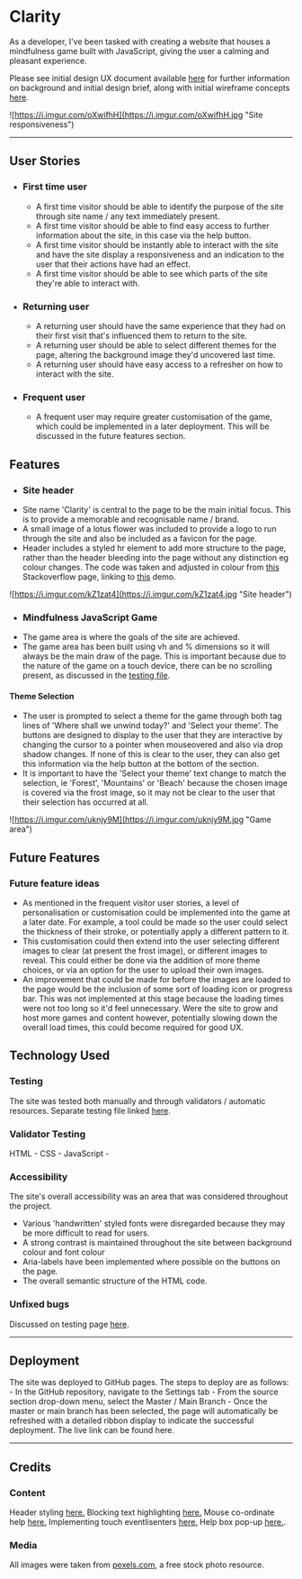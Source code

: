 # Clarity
As a developer, I've been tasked with creating a website that houses a mindfulness game built with JavaScript, giving the user a calming and pleasant experience.

Please see initial design UX document available [here](https://github.com/CMecrow/CM-Project-2/blob/main/docs/clarity_ux.md) for further information on background and initial design brief, along with initial wireframe concepts [here](https://github.com/CMecrow/CM-Project-2/blob/main/docs/clarity_wireframes.pdf).

![https://i.imgur.com/oXwifhH](https://i.imgur.com/oXwifhH.jpg "Site responsiveness")

---

## User Stories
- ### First time user
  - A first time visitor should be able to identify the purpose of the site through site name / any text immediately present.
  - A first time visitor should be able to find easy access to further information about the site, in this case via the help button.
  - A first time visitor should be instantly able to interact with the site and have the site display a responsiveness and an indication to the user that their actions have had an effect.
  - A first time visitor should be able to see which parts of the site they're able to interact with.

- ### Returning user
  - A returning user should have the same experience that they had on their first visit that's influenced them to return to the site.
  - A returning user should be able to select different themes for the page, altering the background image they'd uncovered last time.
  - A returning user should have easy access to a refresher on how to interact with the site.

- ### Frequent user
  - A frequent user may require greater customisation of the game, which could be implemented in a later deployment. This will be discussed in the future features section.

## Features
- ### Site header
- Site name 'Clarity' is central to the page to be the main initial focus. This is to provide a memorable and recognisable name / brand.
- A small image of a lotus flower was included to provide a logo to run through the site and also be included as a favicon for the page.
- Header includes a styled hr element to add more structure to the page, rather than the header bleeding into the page without any distinction eg colour changes. The code was taken and adjusted in colour from [this](https://stackoverflow.com/questions/9437400/css-fade-out-horizontal-rule-line-styled-div-effect-without-images) Stackoverflow page, linking to [this](http://jsfiddle.net/andresilich/fZNbK/1/) demo.

![https://i.imgur.com/kZ1zat4](https://i.imgur.com/kZ1zat4.jpg "Site header")

- ### Mindfulness JavaScript Game
- The game area is where the goals of the site are achieved.
- The game area has been built using vh and % dimensions so it will always be the main draw of the page. This is important because due to the nature of the game on a touch device, there can be no scrolling present, as discussed in the [testing file](https://github.com/CMecrow/CM-Project-2/blob/main/docs/testing.md).
#### Theme Selection
- The user is prompted to select a theme for the game through both tag lines of 'Where shall we unwind today?' and 'Select your theme'. The buttons are designed to display to the user that they are interactive by changing the cursor to a pointer when mouseovered and also via drop shadow changes. If none of this is clear to the user, they can also get this information via the help button at the bottom of the section.
- It is important to have the 'Select your theme' text change to match the selection, ie 'Forest', 'Mountains' or 'Beach' because the chosen image is covered via the frost image, so it may not be clear to the user that their selection has occurred at all. 

![https://i.imgur.com/uknjy9M](https://i.imgur.com/uknjy9M.jpg "Game area")

## Future Features
### Future feature ideas
- As mentioned in the frequent visitor user stories, a level of personalisation or customisation could be implemented into the game at a later date. For example, a tool could be made so the user could select the thickness of their stroke, or potentially apply a different pattern to it.
- This customisation could then extend into the user selecting different images to clear (at present the frost image), or different images to reveal. This could either be done via the addition of more theme choices, or via an option for the user to upload their own images.
- An improvement that could be made for before the images are loaded to the page would be the inclusion of some sort of loading icon or progress bar. This was not implemented at this stage because the loading times were not too long so it'd feel unnecessary. Were the site to grow and host more games and content however, potentially slowing down the overall load times, this could become required for good UX.

## Technology Used

### Testing
The site was tested both manually and through validators / automatic resources. Separate testing file linked [here](https://github.com/CMecrow/CM-Project-2/blob/main/docs/testing.md).

### Validator Testing
HTML -
CSS -
JavaScript -

### Accessibility
The site's overall accessibility was an area that was considered throughout the project.
  - Various 'handwritten' styled fonts were disregarded because they may be more difficult to read for users.
  - A strong contrast is maintained throughout the site between background colour and font colour
  - Aria-labels have been implemented where possible on the buttons on the page.
  - The overall semantic structure of the HTML code.

### Unfixed bugs
Discussed on testing page [here]((https://github.com/CMecrow/CM-Project-2/blob/main/docs/testing.md)).

---

## Deployment
The site was deployed to GitHub pages. The steps to deploy are as follows: - In the GitHub repository, navigate to the Settings tab - From the source section drop-down menu, select the Master / Main Branch - Once the master or main branch has been selected, the page will automatically be refreshed with a detailed ribbon display to indicate the successful deployment. The live link can be found here.

---

## Credits
### Content
Header styling [here.](https://stackoverflow.com/questions/9437400/css-fade-out-horizontal-rule-line-styled-div-effect-without-images)
Blocking text highlighting [here.](https://stackoverflow.com/questions/826782/how-to-disable-text-selection-highlighting)
Mouse co-ordinate help [here.](https://stackoverflow.com/questions/39784153/mouse-pointer-coordinates-and-canvas-coordinates-not-matching)
Implementing touch eventlisenters [here.](https://stackoverflow.com/questions/43936084/how-to-make-mousemove-event-working-for-touchscreen-with-touchmove)
Help box pop-up [here.](https://www.youtube.com/watch?v=iE_6pQ3RlZU).

### Media
All images were taken from [pexels.com](https://www.pexels.com/), a free stock photo resource.